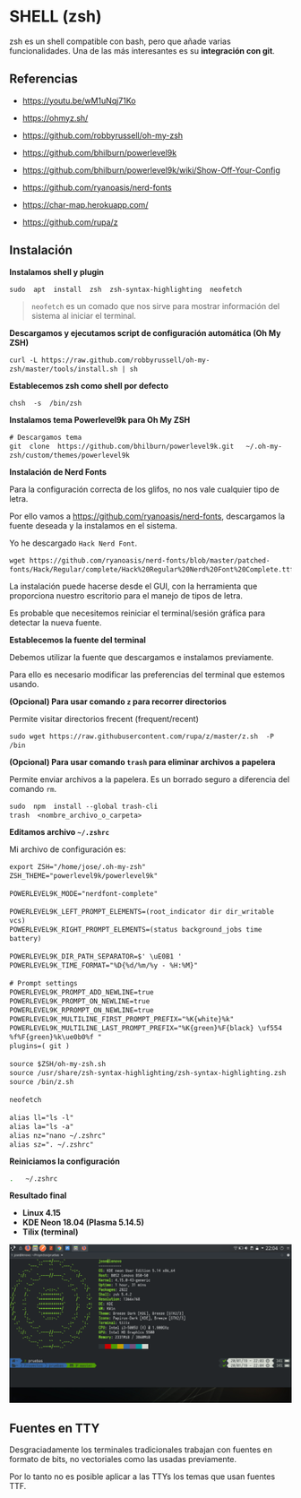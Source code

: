 # SHELL (zsh)

zsh es un shell compatible con bash, pero que añade varias funcionalidades. Una de las más interesantes es su **integración con git**. 

## Referencias

- https://youtu.be/wM1uNqj71Ko

- https://ohmyz.sh/
- https://github.com/robbyrussell/oh-my-zsh
- https://github.com/bhilburn/powerlevel9k
- https://github.com/bhilburn/powerlevel9k/wiki/Show-Off-Your-Config
- https://github.com/ryanoasis/nerd-fonts
- https://char-map.herokuapp.com/
- https://github.com/rupa/z



## Instalación

**Instalamos shell y plugin**

```shell
sudo  apt  install  zsh  zsh-syntax-highlighting  neofetch
```

> `neofetch` es un comado que nos sirve para mostrar información del sistema al iniciar el terminal.


**Descargamos y ejecutamos script de configuración automática (Oh My ZSH)** 

```shell
curl -L https://raw.github.com/robbyrussell/oh-my-zsh/master/tools/install.sh | sh
```


**Establecemos zsh como shell por defecto**

```shell
chsh  -s  /bin/zsh
```


**Instalamos tema Powerlevel9k para Oh My ZSH**

```shell
# Descargamos tema
git  clone  https://github.com/bhilburn/powerlevel9k.git   ~/.oh-my-zsh/custom/themes/powerlevel9k
```


**Instalación de Nerd Fonts**

Para la configuración correcta de los glifos, no nos vale cualquier tipo de letra. 

Por ello vamos a https://github.com/ryanoasis/nerd-fonts, descargamos la fuente deseada y la instalamos en el sistema. 

Yo he descargado `Hack Nerd Font`.

```shell
wget https://github.com/ryanoasis/nerd-fonts/blob/master/patched-fonts/Hack/Regular/complete/Hack%20Regular%20Nerd%20Font%20Complete.ttf
```

La instalación puede hacerse desde el GUI, con la herramienta que proporciona nuestro escritorio para el manejo de tipos de letra. 

Es probable que necesitemos reiniciar el terminal/sesión gráfica para detectar la nueva fuente. 


**Establecemos la fuente del terminal**

Debemos utilizar la fuente que descargamos e instalamos previamente.

Para ello es necesario modificar las preferencias del terminal que estemos usando.


**(Opcional) Para usar comando `z` para recorrer directorios**

Permite visitar directorios frecent (frequent/recent)

```shell
sudo wget https://raw.githubusercontent.com/rupa/z/master/z.sh  -P  /bin
```

**(Opcional) Para usar comando `trash` para eliminar archivos a papelera**

Permite enviar archivos a la papelera. Es un borrado seguro a diferencia del comando `rm`.

```shell 
sudo  npm  install --global trash-cli
trash  <nombre_archivo_o_carpeta>
```


**Editamos archivo `~/.zshrc`**

Mi archivo de configuración es:

```shell
export ZSH="/home/jose/.oh-my-zsh"
ZSH_THEME="powerlevel9k/powerlevel9k"

POWERLEVEL9K_MODE="nerdfont-complete"

POWERLEVEL9K_LEFT_PROMPT_ELEMENTS=(root_indicator dir dir_writable vcs)
POWERLEVEL9K_RIGHT_PROMPT_ELEMENTS=(status background_jobs time battery)

POWERLEVEL9K_DIR_PATH_SEPARATOR=$' \uE0B1 '
POWERLEVEL9K_TIME_FORMAT="%D{%d/%m/%y - %H:%M}"

# Prompt settings
POWERLEVEL9K_PROMPT_ADD_NEWLINE=true
POWERLEVEL9K_PROMPT_ON_NEWLINE=true
POWERLEVEL9K_RPROMPT_ON_NEWLINE=true
POWERLEVEL9K_MULTILINE_FIRST_PROMPT_PREFIX="%K{white}%k"
POWERLEVEL9K_MULTILINE_LAST_PROMPT_PREFIX="%K{green}%F{black} \uf554 %f%F{green}%k\ue0b0%f "
plugins=( git )

source $ZSH/oh-my-zsh.sh
source /usr/share/zsh-syntax-highlighting/zsh-syntax-highlighting.zsh
source /bin/z.sh

neofetch

alias ll="ls -l"
alias la="ls -a"
alias nz="nano ~/.zshrc"
alias sz=". ~/.zshrc"
```

**Reiniciamos la configuración**

```sh
.   ~/.zshrc
```

**Resultado final**

- **Linux 4.15**
- **KDE Neon 18.04 (Plasma 5.14.5)**
- **Tilix (terminal)**

![zsh powerlevel9k](zsh-powerlevel9k.png)



## Fuentes en TTY

Desgraciadamente los terminales tradicionales trabajan con fuentes en formato de bits, no vectoriales como las usadas previamente. 

Por lo tanto no es posible aplicar a las TTYs los temas que usan fuentes TTF. 
